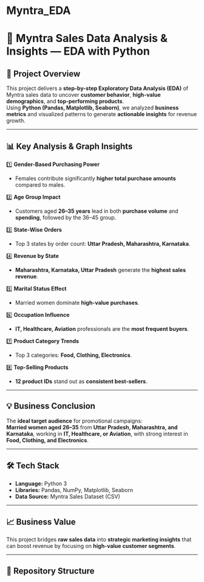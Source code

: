 # Myntra_EDA

# 🛒 Myntra Sales Data Analysis & Insights — EDA with Python

## 📌 Project Overview
This project delivers a **step-by-step Exploratory Data Analysis (EDA)** of Myntra sales data to uncover **customer behavior**, **high-value demographics**, and **top-performing products**.  
Using **Python (Pandas, Matplotlib, Seaborn)**, we analyzed **business metrics** and visualized patterns to generate **actionable insights** for revenue growth.

---

## 📊 Key Analysis & Graph Insights

1️⃣ **Gender-Based Purchasing Power**  
   - Females contribute significantly **higher total purchase amounts** compared to males.

2️⃣ **Age Group Impact**  
   - Customers aged **26–35 years** lead in both **purchase volume** and **spending**, followed by the 36–45 group.

3️⃣ **State-Wise Orders**  
   - Top 3 states by order count: **Uttar Pradesh, Maharashtra, Karnataka**.

4️⃣ **Revenue by State**  
   - **Maharashtra, Karnataka, Uttar Pradesh** generate the **highest sales revenue**.

5️⃣ **Marital Status Effect**  
   - Married women dominate **high-value purchases**.

6️⃣ **Occupation Influence**  
   - **IT, Healthcare, Aviation** professionals are the **most frequent buyers**.

7️⃣ **Product Category Trends**  
   - Top 3 categories: **Food, Clothing, Electronics**.

8️⃣ **Top-Selling Products**  
   - **12 product IDs** stand out as **consistent best-sellers**.

---

## 💡 Business Conclusion
The **ideal target audience** for promotional campaigns:  
**Married women aged 26–35** from **Uttar Pradesh, Maharashtra, and Karnataka**, working in **IT, Healthcare, or Aviation**, with strong interest in **Food, Clothing, and Electronics**.

---

## 🛠 Tech Stack
- **Language:** Python 3
- **Libraries:** Pandas, NumPy, Matplotlib, Seaborn
- **Data Source:** Myntra Sales Dataset (CSV)

---

## 📈 Business Value
This project bridges **raw sales data** into **strategic marketing insights** that can boost revenue by focusing on **high-value customer segments**.

---

## 📂 Repository Structure
